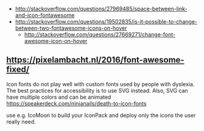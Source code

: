 - http://stackoverflow.com/questions/27969485/space-between-link-and-icon-fontawesome
- http://stackoverflow.com/questions/19502835/is-it-possible-to-change-between-two-fontawesome-icons-on-hover
  - http://stackoverflow.com/questions/27669271/change-font-awesome-icon-on-hover

## https://pixelambacht.nl/2016/font-awesome-fixed/

Icon fonts do not play well with custom fonts used by people with dyslexia. The best practices for accessibility is to use SVG instead. Also, SVG can have multiple colors and can be animated https://speakerdeck.com/ninjanails/death-to-icon-fonts

use e.g. IcoMoon to build your IconPack and deploy only the icons the user really need.
